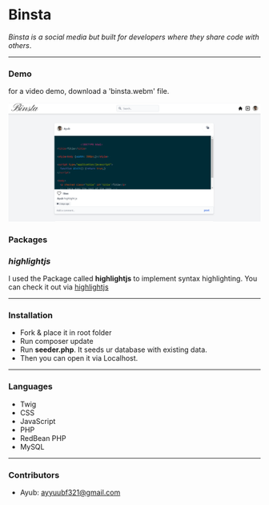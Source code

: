 # Binsta

 _Binsta is a social media but built for developers where they share  code with others_.


* * *
### Demo
for a video demo, download a 'binsta.webm' file.

![Home](images/photos/binsta.png)
### Packages
### *highlightjs*
 I used the Package called **highlightjs** to implement syntax highlighting. You can check it out via [highlightjs](https://highlightjs.net "highlightjs")
* * * 

### Installation

 *  Fork & place it in root folder
 *  Run composer update
 *  Run **seeder.php**. It seeds ur database with existing data.
 *  Then you can open it via Localhost.
* * *
### Languages
 *  Twig
 *  CSS
 *  JavaScript
 *  PHP
 *  RedBean PHP
 *  MySQL

 * * *
 ### Contributors
 * Ayub: [ayyuubf321@gmail.com](https://gmail.google.com "gmail")

